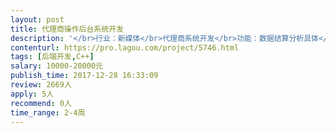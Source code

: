 ```yaml
---                
layout: post       
title: 代理商操作后台系统开发           
description: '</br>行业：新媒体</br>代理商系统开发</br>功能：数据结算分析具体</br>需求文档：有</br>开发语言：.NET</br>架构：b/s</br>服务商：需要.NET开发工程师接单，做好是深圳的，便于长期合作和沟通</br>周期：一个月</br>'     
contenturl: https://pro.lagou.com/project/5746.html      
tags: [后端开发,C++]            
salary: 10000-20000元          
publish_time: 2017-12-28 16:33:09         
review: 2669人                   
apply: 5人                   
recommend: 0人                   
time_range: 2-4周              
---                 
```

